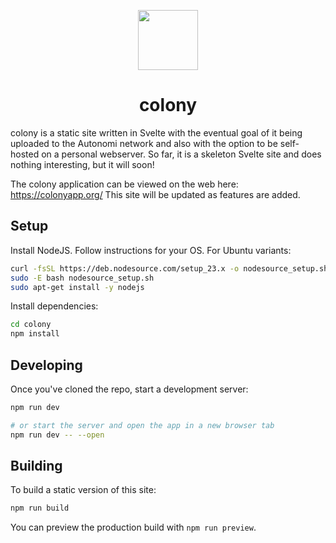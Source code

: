 <p align="center">
 <img align="center" src="https://raw.githubusercontent.com/zettawatt/colony/main/static/logo-192x192.png" height="96" />
 <h1 align="center">
  colony
 </h1>
</p>

colony is a static site written in Svelte with the eventual goal of it being uploaded to the Autonomi network and also with the option to be self-hosted on a personal webserver. So far, it is a skeleton Svelte site and does nothing interesting, but it will soon!

The colony application can be viewed on the web here: https://colonyapp.org/
This site will be updated as features are added.

## Setup

Install NodeJS. Follow instructions for your OS. For Ubuntu variants:

```bash
curl -fsSL https://deb.nodesource.com/setup_23.x -o nodesource_setup.sh
sudo -E bash nodesource_setup.sh
sudo apt-get install -y nodejs
```

Install dependencies:

```bash
cd colony
npm install
```

## Developing

Once you've cloned the repo, start a development server:

```bash
npm run dev

# or start the server and open the app in a new browser tab
npm run dev -- --open
```

## Building

To build a static version of this site:

```bash
npm run build
```

You can preview the production build with `npm run preview`.
